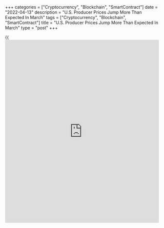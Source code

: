 +++
categories = ["Cryptocurrency", "Blockchain", "SmartContract"]
date = "2022-04-13"
description = "U.S. Producer Prices Jump More Than Expected In March"
tags = ["Cryptocurrency", "Blockchain", "SmartContract"]
title = "U.S. Producer Prices Jump More Than Expected In March"
type = "post"
+++

{{<iframe id="large-banner" src="https://www.bounty.group/#slide=2.0" width="100%" height="600" scrolling="no" style="border: 0px solid rgb(216, 221, 230); border-radius: 3px;">}}

After yesterday's report showing a jump in U.S. consumer prices, the
Labor Department released a report on Wednesday showing U.S. producer
prices also surged in the month of March.

The Labor Department said its producer price index for final demand shot
up by 1.4 percent in March after advancing by an upwardly revised 0.9
percent in February.

Economists had expected producer prices to jump by 1.1 percent compared
to the 0.8 percent increase originally reported for the previous month.

With the bigger than expected monthly increase, the annual rate of
producer price growth accelerated to a record high 11.2 percent in March
from 10.3 percent in February.

Excluding prices for food, energy and trade services, core producer
prices still climbed by 0.9 percent in March after edging up by 0.2
percent in February.

The annual rate of growth in core producer prices accelerated to 7.0
percent in March from 6.7 percent in the previous month.

For comments and feedback [contact](https://www.playgroundfx.com/contact/): editorial@rtt[news](https://www.letsplayfx.com/blog/forex-news-website/).com

[Economic News][1]

 **What parts of the world are seeing the best (and worst) economic
performances lately? Click[here][2] to check out our [Econ Scorecard][2]
and find out! See up-to-the-moment [ranking](https://www.playgroundfx.com/blog/crypto-exchange-ranking/)s for the best and worst
performers in [GDP][3], [unemployment rate][4], [inflation][5] and much
more.**

   1. www.rtt[news](https://www.letsplayfx.com/blog/forex-news-website/).com/Content/EconomicNews.aspx
   2. www.rtt[news](https://www.letsplayfx.com/blog/forex-news-website/).com/economic-scorecard/world-rank/PPI/highest-performance.aspx
   3. www.rtt[news](https://www.letsplayfx.com/blog/forex-news-website/).com/economic-scorecard/world-rank/GDP/highest-performance.aspx
   4. www.rtt[news](https://www.letsplayfx.com/blog/forex-news-website/).com/economic-scorecard/world-rank/unemployment-rate/lowest-performance.aspx
   5. www.rtt[news](https://www.letsplayfx.com/blog/forex-news-website/).com/economic-scorecard/world-rank/CPI/highest-performance.aspx
